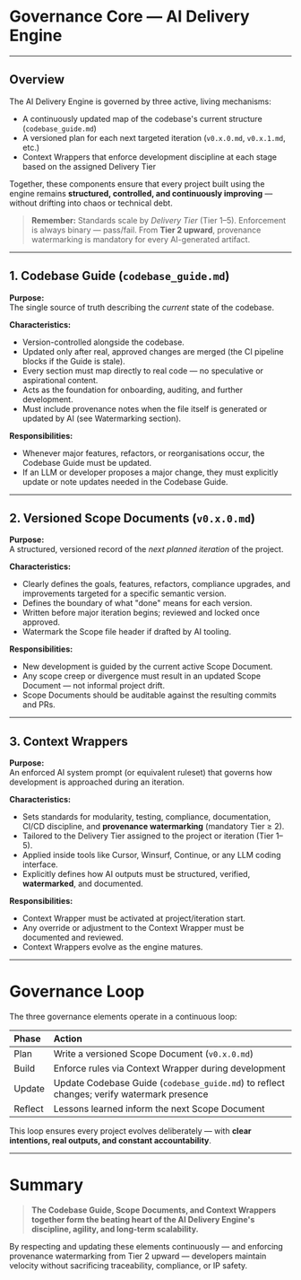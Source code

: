 # **Governance Core — AI Delivery Engine**

---

## **Overview**

The AI Delivery Engine is governed by three active, living mechanisms:

- A continuously updated map of the codebase's current structure (`codebase_guide.md`)
- A versioned plan for each next targeted iteration (`v0.x.0.md`, `v0.x.1.md`, etc.)
- Context Wrappers that enforce development discipline at each stage based on the assigned Delivery Tier

Together, these components ensure that every project built using the engine remains **structured, controlled, and continuously improving** — without drifting into chaos or technical debt.

> **Remember:** Standards scale by *Delivery Tier* (Tier 1–5).
> Enforcement is always binary — pass/fail.
> From **Tier 2 upward**, provenance watermarking is mandatory for every AI-generated artifact.

---

## **1. Codebase Guide (`codebase_guide.md`)**

**Purpose:**  
The single source of truth describing the *current* state of the codebase.

**Characteristics:**
- Version-controlled alongside the codebase.
- Updated only after real, approved changes are merged (the CI pipeline blocks if the Guide is stale).
- Every section must map directly to real code — no speculative or aspirational content.
- Acts as the foundation for onboarding, auditing, and further development.
- Must include provenance notes when the file itself is generated or updated by AI (see Watermarking section).

**Responsibilities:**
- Whenever major features, refactors, or reorganisations occur, the Codebase Guide must be updated.
- If an LLM or developer proposes a major change, they must explicitly update or note updates needed in the Codebase Guide.

---

## **2. Versioned Scope Documents (`v0.x.0.md`)**

**Purpose:**  
A structured, versioned record of the *next planned iteration* of the project.

**Characteristics:**
- Clearly defines the goals, features, refactors, compliance upgrades, and improvements targeted for a specific semantic version.
- Defines the boundary of what "done" means for each version.
- Written before major iteration begins; reviewed and locked once approved.
- Watermark the Scope file header if drafted by AI tooling.

**Responsibilities:**
- New development is guided by the current active Scope Document.
- Any scope creep or divergence must result in an updated Scope Document — not informal project drift.
- Scope Documents should be auditable against the resulting commits and PRs.

---

## **3. Context Wrappers**

**Purpose:**  
An enforced AI system prompt (or equivalent ruleset) that governs how development is approached during an iteration.

**Characteristics:**
- Sets standards for modularity, testing, compliance, documentation, CI/CD discipline, and **provenance watermarking** (mandatory Tier ≥ 2).
- Tailored to the Delivery Tier assigned to the project or iteration (Tier 1–5).
- Applied inside tools like Cursor, Winsurf, Continue, or any LLM coding interface.
- Explicitly defines how AI outputs must be structured, verified, **watermarked**, and documented.

**Responsibilities:**
- Context Wrapper must be activated at project/iteration start.
- Any override or adjustment to the Context Wrapper must be documented and reviewed.
- Context Wrappers evolve as the engine matures.

---

# **Governance Loop**

The three governance elements operate in a continuous loop:

| Phase | Action |
|:------|:-------|
| Plan | Write a versioned Scope Document (`v0.x.0.md`) |
| Build | Enforce rules via Context Wrapper during development |
| Update | Update Codebase Guide (`codebase_guide.md`) to reflect changes; verify watermark presence |
| Reflect | Lessons learned inform the next Scope Document |

This loop ensures every project evolves deliberately — with **clear intentions, real outputs, and constant accountability**.

---

# **Summary**

> **The Codebase Guide, Scope Documents, and Context Wrappers together form the beating heart of the AI Delivery Engine's discipline, agility, and long-term scalability.**

By respecting and updating these elements continuously — and enforcing provenance watermarking from Tier 2 upward — developers maintain velocity without sacrificing traceability, compliance, or IP safety.